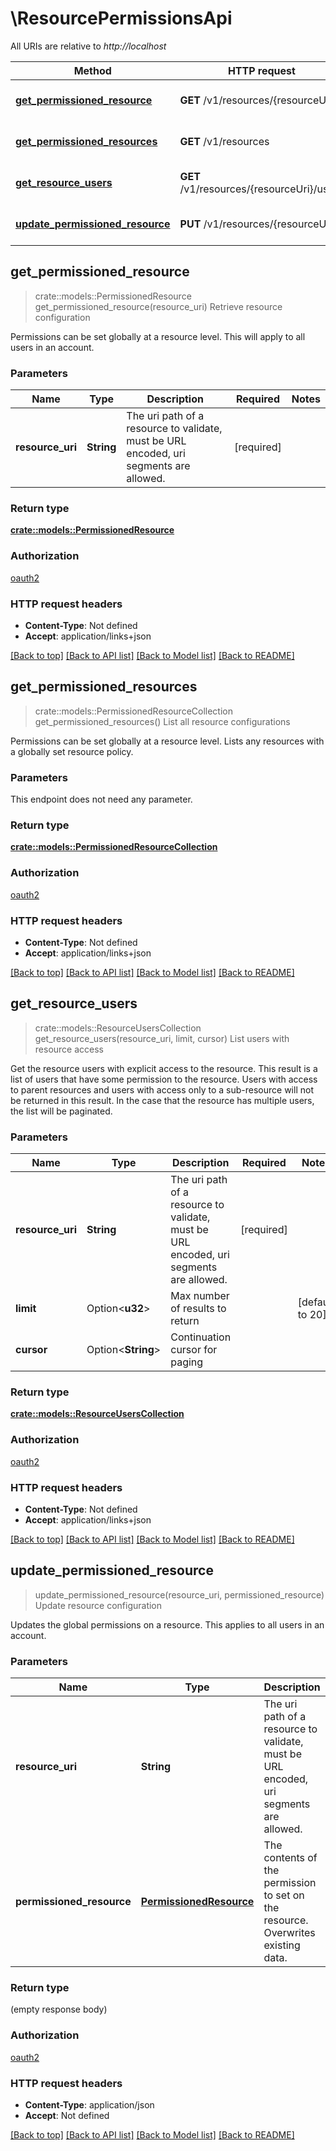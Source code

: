 # \ResourcePermissionsApi

All URIs are relative to *http://localhost*

Method | HTTP request | Description
------------- | ------------- | -------------
[**get_permissioned_resource**](ResourcePermissionsApi.md#get_permissioned_resource) | **GET** /v1/resources/{resourceUri} | Retrieve resource configuration
[**get_permissioned_resources**](ResourcePermissionsApi.md#get_permissioned_resources) | **GET** /v1/resources | List all resource configurations
[**get_resource_users**](ResourcePermissionsApi.md#get_resource_users) | **GET** /v1/resources/{resourceUri}/users | List users with resource access
[**update_permissioned_resource**](ResourcePermissionsApi.md#update_permissioned_resource) | **PUT** /v1/resources/{resourceUri} | Update resource configuration



## get_permissioned_resource

> crate::models::PermissionedResource get_permissioned_resource(resource_uri)
Retrieve resource configuration

Permissions can be set globally at a resource level. This will apply to all users in an account.

### Parameters


Name | Type | Description  | Required | Notes
------------- | ------------- | ------------- | ------------- | -------------
**resource_uri** | **String** | The uri path of a resource to validate, must be URL encoded, uri segments are allowed. | [required] |

### Return type

[**crate::models::PermissionedResource**](PermissionedResource.md)

### Authorization

[oauth2](./README.md#oauth2)

### HTTP request headers

- **Content-Type**: Not defined
- **Accept**: application/links+json

[[Back to top]](#) [[Back to API list]](./README.md#documentation-for-api-endpoints) [[Back to Model list]](./README.md#documentation-for-models) [[Back to README]](./README.md)


## get_permissioned_resources

> crate::models::PermissionedResourceCollection get_permissioned_resources()
List all resource configurations

Permissions can be set globally at a resource level. Lists any resources with a globally set resource policy.

### Parameters

This endpoint does not need any parameter.

### Return type

[**crate::models::PermissionedResourceCollection**](PermissionedResourceCollection.md)

### Authorization

[oauth2](./README.md#oauth2)

### HTTP request headers

- **Content-Type**: Not defined
- **Accept**: application/links+json

[[Back to top]](#) [[Back to API list]](./README.md#documentation-for-api-endpoints) [[Back to Model list]](./README.md#documentation-for-models) [[Back to README]](./README.md)


## get_resource_users

> crate::models::ResourceUsersCollection get_resource_users(resource_uri, limit, cursor)
List users with resource access

Get the resource users with explicit access to the resource. This result is a list of users that have some permission to the resource. Users with access to parent resources and users with access only to a sub-resource will not be returned in this result. In the case that the resource has multiple users, the list will be paginated.

### Parameters


Name | Type | Description  | Required | Notes
------------- | ------------- | ------------- | ------------- | -------------
**resource_uri** | **String** | The uri path of a resource to validate, must be URL encoded, uri segments are allowed. | [required] |
**limit** | Option<**u32**> | Max number of results to return |  |[default to 20]
**cursor** | Option<**String**> | Continuation cursor for paging |  |

### Return type

[**crate::models::ResourceUsersCollection**](ResourceUsersCollection.md)

### Authorization

[oauth2](./README.md#oauth2)

### HTTP request headers

- **Content-Type**: Not defined
- **Accept**: application/links+json

[[Back to top]](#) [[Back to API list]](./README.md#documentation-for-api-endpoints) [[Back to Model list]](./README.md#documentation-for-models) [[Back to README]](./README.md)


## update_permissioned_resource

> update_permissioned_resource(resource_uri, permissioned_resource)
Update resource configuration

Updates the global permissions on a resource. This applies to all users in an account.

### Parameters


Name | Type | Description  | Required | Notes
------------- | ------------- | ------------- | ------------- | -------------
**resource_uri** | **String** | The uri path of a resource to validate, must be URL encoded, uri segments are allowed. | [required] |
**permissioned_resource** | [**PermissionedResource**](PermissionedResource.md) | The contents of the permission to set on the resource. Overwrites existing data. | [required] |

### Return type

 (empty response body)

### Authorization

[oauth2](./README.md#oauth2)

### HTTP request headers

- **Content-Type**: application/json
- **Accept**: Not defined

[[Back to top]](#) [[Back to API list]](./README.md#documentation-for-api-endpoints) [[Back to Model list]](./README.md#documentation-for-models) [[Back to README]](./README.md)

